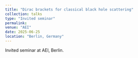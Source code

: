 ```yaml
---
title: "Dirac brackets for classical black hole scattering"
collection: talks
type: "Invited seminar"
permalink: 
venue: "AEI"
date: 2025-06-25
location: "Berlin, Germany"
---
```

Invited seminar at AEI, Berlin.